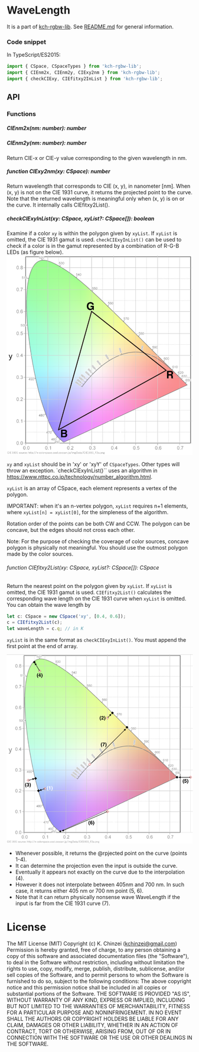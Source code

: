# WaveLength

It is a part of [kch-rgbw-lib](https://github.com/kchinzei/kch-rgbw-lib).
See [README.md](https://github.com/kchinzei/kch-rgbw-lib/blob/master/README.md)
for general information.

### Code snippet

In TypeScript/ES2015:

```TypeScript
import { CSpace, CSpaceTypes } from 'kch-rgbw-lib';
import { CIEnm2x, CIEnm2y, CIExy2nm } from 'kch-rgbw-lib';
import { checkCIExy, CIEfitxy2InList } from 'kch-rgbw-lib';
```

## API

### Functions

##### CIEnm2x(nm: number): number

##### CIEnm2y(nm: number): number

Return CIE-x or CIE-y value corresponding to the given wavelength in nm.

##### function CIExy2nm(xy: CSpace): number

Return wavelength that corresponds to CIE (x, y), in nanometer [nm].
When (x, y) is not on the CIE 1931 curve, it returns the projected point to the
curve. Note that the returned wavelength is meaningful only when (x, y)
is on or the curve. It internally calls CIEfitxy2List().

##### checkCIExyInList(xy: CSpace, xyList?: CSpace[]): boolean

Examine if a color `xy` is within the polygon given by `xyList`.
If `xyList` is omitted, the CIE 1931 gamut is used.
`checkCIExyInList()` can be used to check if a color is in the gamut represented by a combination of R-G-B LEDs (as figure below).
![Gamut_sRGB](./figs/Gamut_sRGB.png "sRGB Gamut")

`xy` and `xyList` should be in 'xy' or 'xyY' of `CSpaceTypes`.
Other types will throw an exception.
`checkCIExyInList()`` uses an algorithm in https://www.nttpc.co.jp/technology/number_algorithm.html.

`xyList` is an array of CSpace, each element represents a vertex of the polygon.

IMPORTANT: when it's an n-vertex polygon, `xyList` requires n+1 elements,
where `xyList[n] = xyList[0]`, for the simpleness of the algorithm.

Rotation order of the points can be both CW and CCW.
The polygon can be concave, but the edges should not cross each other.

Note: For the purpose of checking the coverage of color sources, concave polygon is physically not meaningful.
You should use the outmost polygon made by the color sources.

###### function CIEfitxy2List(xy: CSpace, xyList?: CSpace[]): CSpace

Return the nearest point on the polygon given by `xyList`.
If `xyList` is omitted, the CIE 1931 gamut is used.
`CIEfitxy2List()` calculates the corresponding wave length on the CIE 1931 curve when `xyList` is omitted.
You can obtain the wave length by

```TypeScript
let c: CSpace = new CSpace('xy', [0.4, 0.6]);
c = CIEfitxy2List(c);
let waveLength = c.q; // in K
```

`xyList` is in the same format as `checkCIExyInList()`.
You must append the first point at the end of array.

![CIEfitxy2nm](./figs/CIExy2nm.png "Mapping by CIEfitxy2nm()")

- Whenever possible, it returns the @rpjected point on the curve (points 1-4).
- It can determine the projection even the input is outside the curve.
- Eventually it appears not exactly on the curve due to the interpolation (4).
- However it does not interpolate between 405nm and 700 nm.
  In such case, it returns either 405 nm or 700 nm point (5, 6).
- Note that it can return physically nonsense wave WaveLength
  if the input is far from the CIE 1931 curve (7).

# License

The MIT License (MIT)
Copyright (c) K. Chinzei (kchinzei@gmail.com)
Permission is hereby granted, free of charge, to any person obtaining a copy
of this software and associated documentation files (the "Software"), to deal
in the Software without restriction, including without limitation the rights
to use, copy, modify, merge, publish, distribute, sublicense, and/or sell
copies of the Software, and to permit persons to whom the Software is
furnished to do so, subject to the following conditions:
The above copyright notice and this permission notice shall be included in
all copies or substantial portions of the Software.
THE SOFTWARE IS PROVIDED "AS IS", WITHOUT WARRANTY OF ANY KIND, EXPRESS OR
IMPLIED, INCLUDING BUT NOT LIMITED TO THE WARRANTIES OF MERCHANTABILITY,
FITNESS FOR A PARTICULAR PURPOSE AND NONINFRINGEMENT. IN NO EVENT SHALL THE
AUTHORS OR COPYRIGHT HOLDERS BE LIABLE FOR ANY CLAIM, DAMAGES OR OTHER
LIABILITY, WHETHER IN AN ACTION OF CONTRACT, TORT OR OTHERWISE, ARISING FROM,
OUT OF OR IN CONNECTION WITH THE SOFTWARE OR THE USE OR OTHER DEALINGS IN
THE SOFTWARE.
